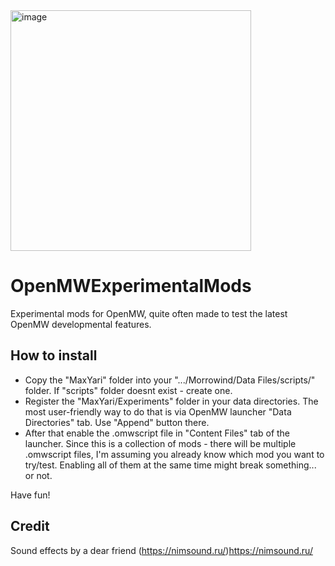 <img width="385" alt="image" src="https://github.com/MaxYari/OpenMWExperimentalMods/assets/12214398/ffc47f1e-c09c-4aae-9f52-a322c07f3e00">

# OpenMWExperimentalMods
Experimental mods for OpenMW, quite often made to test the latest OpenMW developmental features.

## How to install
- Copy the "MaxYari" folder into your ".../Morrowind/Data Files/scripts/" folder. If "scripts" folder doesnt exist - create one.
- Register the "MaxYari/Experiments" folder in your data directories. The most user-friendly way to do that is via OpenMW launcher "Data Directories" tab. Use "Append" button there.
- After that enable the .omwscript file in "Content Files" tab of the launcher. Since this is a collection of mods - there will be multiple .omwscript files, I'm assuming you already know which mod you want to try/test. Enabling all of them at the same time might break something... or not.

Have fun!

## Credit

Sound effects by a dear friend (https://nimsound.ru/)https://nimsound.ru/

